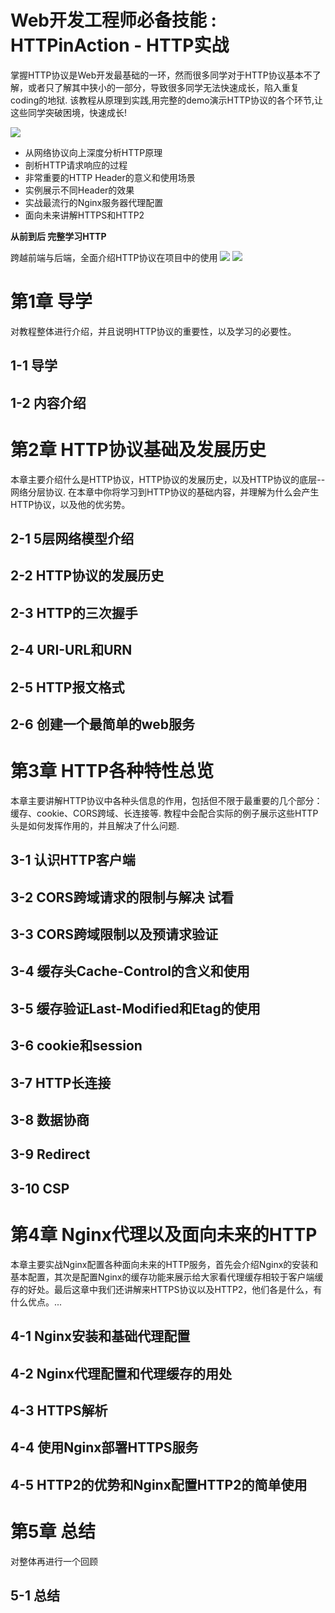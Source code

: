 # Web开发工程师必备技能 : HTTPinAction - HTTP实战

掌握HTTP协议是Web开发最基础的一环，然而很多同学对于HTTP协议基本不了解，或者只了解其中狭小的一部分，导致很多同学无法快速成长，陷入重复coding的地狱.
该教程从原理到实践,用完整的demo演示HTTP协议的各个环节,让这些同学突破困境，快速成长!

![](https://upload-images.jianshu.io/upload_images/4685968-1c8432dc5ac0f137.png?imageMogr2/auto-orient/strip%7CimageView2/2/w/1240)

- 从网络协议向上深度分析HTTP原理
- 剖析HTTP请求响应的过程
- 非常重要的HTTP Header的意义和使用场景
- 实例展示不同Header的效果
- 实战最流行的Nginx服务器代理配置
- 面向未来讲解HTTPS和HTTP2

**从前到后 完整学习HTTP**

跨越前端与后端，全面介绍HTTP协议在项目中的使用
![](https://upload-images.jianshu.io/upload_images/4685968-b90f80efd242ab08.png?imageMogr2/auto-orient/strip%7CimageView2/2/w/1240)
![](https://upload-images.jianshu.io/upload_images/4685968-654ee0fd6cd4701a.png?imageMogr2/auto-orient/strip%7CimageView2/2/w/1240)

# 第1章 导学
对教程整体进行介绍，并且说明HTTP协议的重要性，以及学习的必要性。
## 1-1 导学
## 1-2 内容介绍

# 第2章 HTTP协议基础及发展历史
本章主要介绍什么是HTTP协议，HTTP协议的发展历史，以及HTTP协议的底层--网络分层协议.
在本章中你将学习到HTTP协议的基础内容，并理解为什么会产生HTTP协议，以及他的优劣势。

## 2-1 5层网络模型介绍
##  2-2 HTTP协议的发展历史
## 2-3 HTTP的三次握手
## 2-4 URI-URL和URN
## 2-5 HTTP报文格式
## 2-6 创建一个最简单的web服务

# 第3章 HTTP各种特性总览
本章主要讲解HTTP协议中各种头信息的作用，包括但不限于最重要的几个部分：缓存、cookie、CORS跨域、长连接等.
教程中会配合实际的例子展示这些HTTP头是如何发挥作用的，并且解决了什么问题.

## 3-1 认识HTTP客户端
## 3-2 CORS跨域请求的限制与解决 试看
## 3-3 CORS跨域限制以及预请求验证
## 3-4 缓存头Cache-Control的含义和使用
## 3-5 缓存验证Last-Modified和Etag的使用
## 3-6 cookie和session
## 3-7 HTTP长连接
## 3-8 数据协商
## 3-9 Redirect
## 3-10 CSP
 
# 第4章 Nginx代理以及面向未来的HTTP
本章主要实战Nginx配置各种面向未来的HTTP服务，首先会介绍Nginx的安装和基本配置，其次是配置Nginx的缓存功能来展示给大家看代理缓存相较于客户端缓存的好处。最后这章中我们还讲解来HTTPS协议以及HTTP2，他们各是什么，有什么优点。...
## 4-1 Nginx安装和基础代理配置
## 4-2 Nginx代理配置和代理缓存的用处
## 4-3 HTTPS解析
## 4-4 使用Nginx部署HTTPS服务
##  4-5 HTTP2的优势和Nginx配置HTTP2的简单使用

# 第5章 总结
对整体再进行一个回顾

## 5-1 总结
